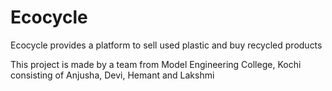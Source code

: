 # Ecocycle
Ecocycle provides a platform to sell used plastic and buy recycled products

This project is made by a team from Model Engineering College, Kochi consisting of Anjusha, Devi, Hemant and Lakshmi
